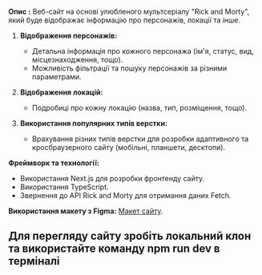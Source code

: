
**Опис :** Веб-сайт на основі улюбленого мультсеріалу "Rick and Morty", який буде відображає інформацію про персонажів, локації та інше.

1. **Відображення персонажів:**   
   - Детальна інформація про кожного персонажа (ім'я, статус, вид, місцезнаходження, тощо).
   - Можливість фільтрації та пошуку персонажів за різними параметрами.

2. **Відображення локацій:**   
   - Подробиці про кожну локацію (назва, тип, розміщення, тощо).

3. **Використання популярних типів верстки:**
   - Врахування різних типів верстки для розробки адаптивного та кросбраузерного сайту (мобільні, планшети, десктопи).


 **Фреймворк та технології:**
   - Використання Next.js для розробки фронтенду сайту.
   - Використання TypeScript.
   - Звернення до API Rick and Morty для отримання даних Fetch.

 **Використання макету з Figma:**
 [Макет сайту](https://www.figma.com/file/FnGN0Fq3avUQ75FZ4hlTvO/Rick-and-Morty-(web-responsive)-(Community)?type=design&node-id=97-460&mode=design&t=cZonffAl9ATVb3Kc-0).


 ## Для перегляду сайту зробіть локальний клон та використайте команду npm run dev  в терміналі
   



